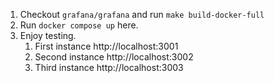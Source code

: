 1. Checkout `grafana/grafana` and run `make build-docker-full`
2. Run `docker compose up` here.
3. Enjoy testing.
   1. First instance http://localhost:3001
   2. Second instance http://localhost:3002
   3. Third instance http://localhost:3003
